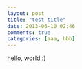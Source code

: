 ```yaml
---
layout: post
title: "test title"
date: 2013-06-10 02:46
comments: true
categories: [aaa, bbb]
---
```

hello, world :)
